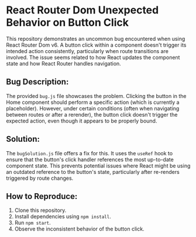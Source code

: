 # React Router Dom Unexpected Behavior on Button Click

This repository demonstrates an uncommon bug encountered when using React Router Dom v6.  A button click within a component doesn't trigger its intended action consistently, particularly when route transitions are involved.  The issue seems related to how React updates the component state and how React Router handles navigation.

## Bug Description:

The provided `bug.js` file showcases the problem. Clicking the button in the Home component should perform a specific action (which is currently a placeholder). However, under certain conditions (often when navigating between routes or after a rerender), the button click doesn't trigger the expected action, even though it appears to be properly bound.

## Solution:

The `bugSolution.js` file offers a fix for this.  It uses the `useRef` hook to ensure that the button's click handler references the most up-to-date component state.  This prevents potential issues where React might be using an outdated reference to the button's state, particularly after re-renders triggered by route changes.

## How to Reproduce:

1. Clone this repository.
2. Install dependencies using `npm install`.
3. Run `npm start`. 
4. Observe the inconsistent behavior of the button click.